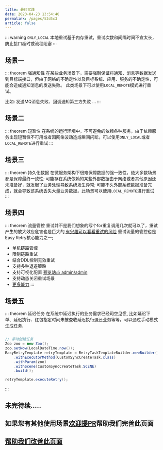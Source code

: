 ```yaml
---
title: 最佳实践
date: 2023-04-23 13:54:40
permalink: /pages/52d5c3
article: false
---
```


::: warning
`ONLY_LOCAL` 本地重试基于内存重试，重试次数和间隔时间不宜太长，防止接口超时或流程阻塞
:::

## 场景一 <Badge text="强通知性" />

::: theorem 强通知性
在某些业务场景下，需要强制保证将通知、消息等数据发送到目标端接口，但由于网络的不确定性以及目标系统、应用、服务的不确定性，可能会造成通知消息的发送失败。
此类场景下可以使用`LOCAL_REMOTE`模式进行重试。

比如: 发送MQ消息失败、回调通知第三方失败 ...
:::

## 场景二  <Badge text="短暂性"/>

::: theorem  短暂性
在系统的运行环境中，不可避免的依赖各种服务，由于依赖服务出现短暂性不可用或者因网络波动造成瞬间闪断。可以使用`ONLY_LOCAL`或者`LOCAL_REMOTE`进行重试
:::

## 场景三 <Badge text="持久化数据"/>

::: theorem 持久化数据
在微服务架构下很难保障数据的强一致性，绝大多数场景都是保障最终一致性; 可能存在系统依赖的某些外部数据由于网络或者其他原因还未准备好，就发起了业务处理导致系统发生异常;
可能不久外部系统数据准备完成，就会导致该系统丢失大量业务数据。此场景可以使用`LOCAL_REMOTE`进行重试
:::

## 场景四 <Badge text="流量管控"/>

::: theorem 流量管控
重试并不是我们想象的写个for重复调用几次就可以了，重试产生的放大效应危害也是巨大的,[有兴趣可以看看重试的风险](https://juejin.cn/post/6914091859463634951#heading-6) 
重试流量的管控也是Easy Retry核心能力之一; 
- 单机链路管控
- 限制链路重试
- 结合DDL控制无效重试
- 支持多种退避策略
- 支持可视化配置 [预览站点 admin/admin](http://preview.easyretry.com/#/basic-config-list)
- 支持动态关闭重试场景
- [更多能力](https://www.easyretry.com/pages/a2f161/)
:::


## 场景五 <Badge text="延迟任务"/>

::: theorem 延迟任务
在系统中延迟执行的业务需求已经司空见惯, 比如延迟下单、延迟执行、红包指定时间未被查收延迟执行退还业务等等。可以通过手动模式生成任务.
```java

// 手动创建任务
Zoo zoo = new Zoo();
zoo.setNow(LocalDateTime.now());
EasyRetryTemplate retryTemplate = RetryTaskTemplateBuilder.newBuilder()
    .withExecutorMethod(CustomSyncCreateTask.class)
    .withParam(zoo)
    .withScene(CustomSyncCreateTask.SCENE)
    .build();

retryTemplate.executeRetry();
```
:::

## 未完待续.....

## 如果您有其他使用场景[欢迎提PR](https://gitee.com/aizuda/easy-retry-docs/blob/master/docs/01.%E6%8C%87%E5%8D%97/01.%E6%8C%87%E5%8D%97/03.%E6%9C%80%E4%BD%B3%E5%AE%9E%E8%B7%B5.md)帮助我们完善此页面 <Badge text="帮助我们改善此页面" />

## [帮助我们改善此页面](https://gitee.com/aizuda/easy-retry-docs/blob/master/docs/01.%E6%8C%87%E5%8D%97/01.%E6%8C%87%E5%8D%97/03.%E6%9C%80%E4%BD%B3%E5%AE%9E%E8%B7%B5.md)
